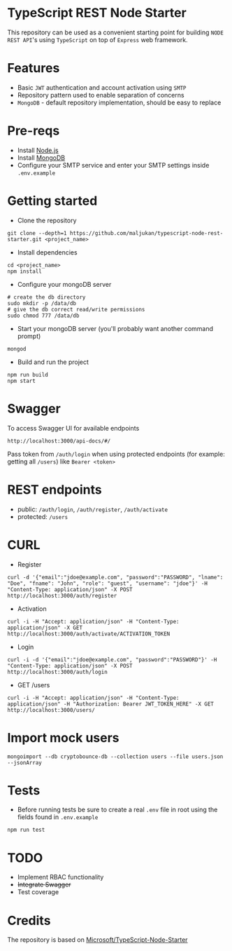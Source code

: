 # TypeScript REST Node Starter

This repository can be used as a convenient starting point for building
`NODE REST API`'s using `TypeScript` on top of `Express` web framework.  

# Features
 - Basic `JWT` authentication and account activation using `SMTP`
 - Repository pattern used to enable separation of concerns
 - `MongoDB` - default repository implementation, should be easy to replace
 
# Pre-reqs
- Install [Node.js](https://nodejs.org/en/)
- Install [MongoDB](https://docs.mongodb.com/manual/installation/)
- Configure your SMTP service and enter your SMTP settings inside `.env.example`

# Getting started
- Clone the repository
```
git clone --depth=1 https://github.com/maljukan/typescript-node-rest-starter.git <project_name>
```
- Install dependencies
```
cd <project_name>
npm install
```
- Configure your mongoDB server
```
# create the db directory
sudo mkdir -p /data/db
# give the db correct read/write permissions
sudo chmod 777 /data/db
```
- Start your mongoDB server (you'll probably want another command prompt)
```
mongod
```
- Build and run the project
```
npm run build
npm start
```

# Swagger
To access Swagger UI for available endpoints
```
http://localhost:3000/api-docs/#/
```
Pass token from `/auth/login` when using protected endpoints (for example: getting all `/users`) like `Bearer <token>`

# REST endpoints
- public: `/auth/login`, `/auth/register`, `/auth/activate`
- protected: `/users`

# CURL
- Register
```
curl -d '{"email":"jdoe@example.com", "password":"PASSWORD", "lname": "Doe", "fname": "John", "role": "guest", "username": "jdoe"}' -H "Content-Type: application/json" -X POST http://localhost:3000/auth/register
```
- Activation
```
curl -i -H "Accept: application/json" -H "Content-Type: application/json" -X GET http://localhost:3000/auth/activate/ACTIVATION_TOKEN
```
- Login
```
curl -i -d '{"email":"jdoe@example.com", "password":"PASSWORD"}' -H "Content-Type: application/json" -X POST http://localhost:3000/auth/login
```
- GET /users
```
curl -i -H "Accept: application/json" -H "Content-Type: application/json" -H "Authorization: Bearer JWT_TOKEN_HERE" -X GET http://localhost:3000/users/
```

# Import mock users
```
mongoimport --db cryptobounce-db --collection users --file users.json --jsonArray
```

# Tests
* Before running tests be sure to create a real `.env` file in root using the fields found in `.env.example`
```
npm run test
```

# TODO
- Implement RBAC functionality
- ~~Integrate Swagger~~
- Test coverage

# Credits
The repository is based on [Microsoft/TypeScript-Node-Starter
](https://github.com/Microsoft/TypeScript-Node-Starter)